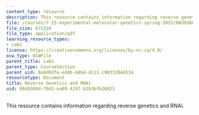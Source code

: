 ```yaml
---
content_type: resource
description: This resource contains information regarding reverse genetics and RNAi.
file: /courses/7-15-experimental-molecular-genetics-spring-2015/08d9388d7043ea094297b1b3bfb26821_MIT7_15S15_RNAi_feeding.pdf
file_size: 671310
file_type: application/pdf
learning_resource_types:
- Labs
license: https://creativecommons.org/licenses/by-nc-sa/4.0/
ocw_type: OCWFile
parent_title: Labs
parent_type: CourseSection
parent_uid: 8a9d0dfe-ed4b-68b4-d111-c90332844534
resourcetype: Document
title: Reverse Genetics and RNAi
uid: 08d9388d-7043-ea09-4297-b1b3bfb26821
---
```

This resource contains information regarding reverse genetics and RNAi.